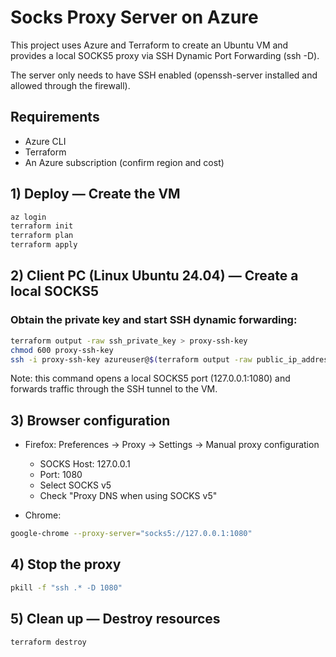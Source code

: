 # Socks Proxy Server on Azure

This project uses Azure and Terraform to create an Ubuntu VM and provides a local SOCKS5 proxy via SSH Dynamic Port Forwarding (ssh -D).

The server only needs to have SSH enabled (openssh-server installed and allowed through the firewall).

## Requirements

- Azure CLI
- Terraform
- An Azure subscription (confirm region and cost)

## 1) Deploy — Create the VM

```bash
az login
terraform init
terraform plan
terraform apply
```

## 2) Client PC (Linux Ubuntu 24.04) — Create a local SOCKS5

### Obtain the private key and start SSH dynamic forwarding:

```bash
terraform output -raw ssh_private_key > proxy-ssh-key
chmod 600 proxy-ssh-key
ssh -i proxy-ssh-key azureuser@$(terraform output -raw public_ip_address) -fN -D 1080
```

Note: this command opens a local SOCKS5 port (127.0.0.1:1080) and forwards traffic through the SSH tunnel to the VM.

## 3) Browser configuration

- Firefox: Preferences → Proxy → Settings → Manual proxy configuration
  - SOCKS Host: 127.0.0.1
  - Port: 1080
  - Select SOCKS v5
  - Check "Proxy DNS when using SOCKS v5"

- Chrome:

```bash
google-chrome --proxy-server="socks5://127.0.0.1:1080"
```

## 4) Stop the proxy

```bash
pkill -f "ssh .* -D 1080"
```

## 5) Clean up — Destroy resources

```bash
terraform destroy
```
